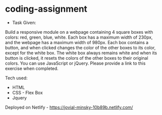# coding-assignment

* Task Given:

Build a responsive module on a webpage containing 4 square boxes with colors: red, green, blue, white. Each box has a maximum width of 230px, and the webpage has a maximum width of 980px. Each box contains a button, and when clicked changes the color of the other boxes to its color, except for the white box. The white box always remains white and when its button is clicked, it resets the colors of the other boxes to their original colors. You can use JavaScript or jQuery. Please provide a link to this exercise when completed.

Tech used:
* HTML
* CSS - Flex Box
* Jquery

Deployed on Netlify - https://jovial-minsky-10b89b.netlify.com/
